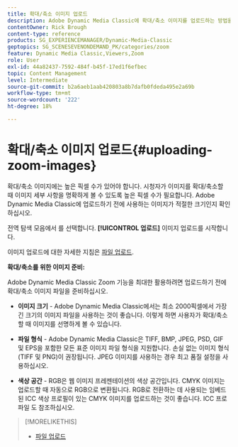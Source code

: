 ```yaml
---
title: 확대/축소 이미지 업로드
description: Adobe Dynamic Media Classic에 확대/축소 이미지를 업로드하는 방법을 알아봅니다.
contentOwner: Rick Brough
content-type: reference
products: SG_EXPERIENCEMANAGER/Dynamic-Media-Classic
geptopics: SG_SCENESEVENONDEMAND_PK/categories/zoom
feature: Dynamic Media Classic,Viewers,Zoom
role: User
exl-id: 44a82437-7592-484f-b45f-17ed1f6efbec
topic: Content Management
level: Intermediate
source-git-commit: b2a6aeb1aab420803a8b7dafb0fdeda495e2a69b
workflow-type: tm+mt
source-wordcount: '222'
ht-degree: 18%

---
```


# 확대/축소 이미지 업로드{#uploading-zoom-images}

확대/축소 이미지에는 높은 픽셀 수가 있어야 합니다. 시청자가 이미지를 확대/축소할 때 이미지 세부 사항을 명확하게 볼 수 있도록 높은 픽셀 수가 필요합니다. Adobe Dynamic Media Classic에 업로드하기 전에 사용하는 이미지가 적절한 크기인지 확인하십시오.

전역 탐색 모음에서 를 선택합니다. **[!UICONTROL 업로드]** 이미지 업로드를 시작합니다.

이미지 업로드에 대한 자세한 지침은 [파일 업로드](uploading-files.md#uploading_files).

**확대/축소를 위한 이미지 준비:**

Adobe Dynamic Media Classic Zoom 기능을 최대한 활용하려면 업로드하기 전에 확대/축소 이미지 파일을 준비하십시오.

* **이미지 크기** - Adobe Dynamic Media Classic에서는 최소 2000픽셀에서 가장 긴 크기의 이미지 파일을 사용하는 것이 좋습니다. 이렇게 하면 사용자가 확대/축소할 때 이미지를 선명하게 볼 수 있습니다.

* **파일 형식** - Adobe Dynamic Media Classic은 TIFF, BMP, JPEG, PSD, GIF 및 EPS을 포함한 모든 표준 이미지 파일 형식을 지원합니다. 손실 없는 이미지 형식(TIFF 및 PNG)이 권장됩니다. JPEG 이미지를 사용하는 경우 최고 품질 설정을 사용하십시오.

* **색상 공간** - RGB은 웹 이미지 프레젠테이션의 색상 공간입니다. CMYK 이미지는 업로드할 때 자동으로 RGB으로 변환됩니다. RGB로 전환하는 데 사용되는 임베드된 ICC 색상 프로필이 있는 CMYK 이미지를 업로드하는 것이 좋습니다. ICC 프로파일 도 참조하십시오.

>[!MORELIKETHIS]
>
>* [파일 업로드](uploading-files.md#uploading_files)

